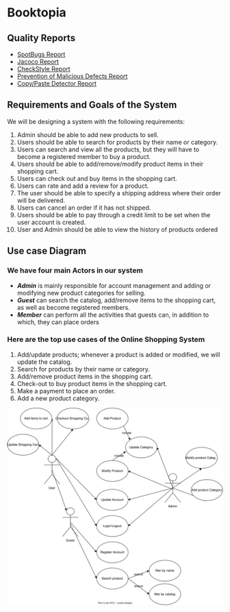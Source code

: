# Booktopia
## Quality Reports
* [SpotBugs Report](https://mohamed-saber-97.github.io/github-actions-demo/spotbugs.html)
* [Jacoco Report](https://Mohamed-Saber-97.github.io/github-actions-demo/jacoco-report/index.html)
* [CheckStyle Report](https://mohamed-saber-97.github.io/github-actions-demo/site/checkstyle.html)
* [Prevention of Malicious Defects Report](https://mohamed-saber-97.github.io/github-actions-demo/site/pmd.html)
* [Copy/Paste Detector Report](https://mohamed-saber-97.github.io/github-actions-demo/site/cpd.html)
## Requirements and Goals of the System
We will be designing a system with the following requirements:
1. Admin should be able to add new products to sell.
2. Users should be able to search for products by their name or category.
3. Users can search and view all the products, but they will have to become a registered member to buy a product.
4. Users should be able to add/remove/modify product items in their shopping cart. 
5. Users can check out and buy items in the shopping cart.
6. Users can rate and add a review for a product. 
7. The user should be able to specify a shipping address where their order will be delivered.
8. Users can cancel an order if it has not shipped.
9. Users should be able to pay through a credit limit to be set when the user account is created.
11. User and Admin should be able to view the history of products ordered
## Use case Diagram
### We have four main Actors in our system
* **_Admin_** is mainly responsible for account management and adding or modifying new product categories for selling.
* **_Guest_** can search the catalog, add/remove items to the shopping cart, as well as become registered members.
* **_Member_** can perform all the activities that guests can, in addition to which, they can place orders
### Here are the top use cases of the Online Shopping System
1. Add/update products; whenever a product is added or modified, we will update the catalog.
2. Search for products by their name or category.
3. Add/remove product items in the shopping cart.
4. Check-out to buy product items in the shopping cart.
5. Make a payment to place an order.
6. Add a new product category.

![Booktopia Use Case Diagram](./Booktopia.svg "Booktopia Use Case Diagram")